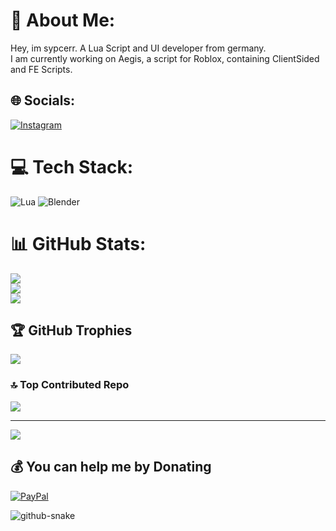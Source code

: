 # 💫 About Me:
Hey, im sypcerr. A Lua Script and UI developer from germany.<br>I am currently working on Aegis, a script for Roblox, containing ClientSided and FE Scripts.


## 🌐 Socials:
[![Instagram](https://img.shields.io/badge/Instagram-%23E4405F.svg?logo=Instagram&logoColor=white)](https://instagram.com/sypcerr) 

# 💻 Tech Stack:
![Lua](https://img.shields.io/badge/lua-%232C2D72.svg?style=flat&logo=lua&logoColor=white) ![Blender](https://img.shields.io/badge/blender-%23F5792A.svg?style=flat&logo=blender&logoColor=white)
# 📊 GitHub Stats:
![](https://github-readme-stats.vercel.app/api?username=sypcerr&theme=transparent&hide_border=true&include_all_commits=true&count_private=false)<br/>
![](https://nirzak-streak-stats.vercel.app/?user=sypcerr&theme=transparent&hide_border=true)<br/>
![](https://github-readme-stats.vercel.app/api/top-langs/?username=sypcerr&theme=transparent&hide_border=true&include_all_commits=true&count_private=false&layout=compact)

## 🏆 GitHub Trophies
![](https://github-profile-trophy.vercel.app/?username=sypcerr&theme=transparent&no-frame=false&no-bg=true&margin-w=4)

### 🔝 Top Contributed Repo
![](https://github-contributor-stats.vercel.app/api?username=sypcerr&limit=5&theme=transparent&combine_all_yearly_contributions=true)

---
[![](https://visitcount.itsvg.in/api?id=sypcerr&icon=2&color=1)](https://visitcount.itsvg.in)

  ## 💰 You can help me by Donating
  [![PayPal](https://img.shields.io/badge/PayPal-00457C?style=for-the-badge&logo=paypal&logoColor=white)](https://paypal.me/sypcer) 

  
<picture>
  <source media="(prefers-color-scheme: dark)" srcset="https://raw.githubusercontent.com/tobiasmeyhoefer/sypcerr/output/github-snake-dark.svg" />
  <source media="(prefers-color-scheme: light)" srcset="https://raw.githubusercontent.com/tobiasmeyhoefer/sypcerr/output/github-snake.svg" />
  <img alt="github-snake" src="https://raw.githubusercontent.com/tobiasmeyhoefer/sypcerr/output/github-snake.svg" />
</picture>
